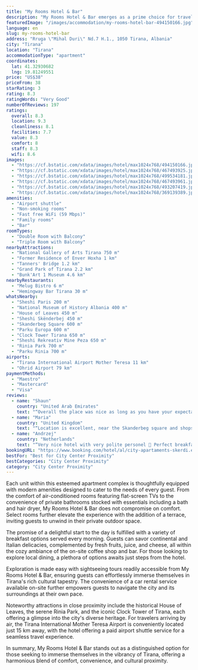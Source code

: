 ```yaml
---
title: "My Rooms Hotel & Bar"
description: "My Rooms Hotel & Bar emerges as a prime choice for travelers seeking a blend of comfort and convenience in the heart of Tirana."
featuredImage: "/images/accommodation/my-rooms-hotel-bar-494150166.jpg"
language: en
slug: my-rooms-hotel-bar
address: "Rruga \"Mihal Duri\" Nd.7 H.1., 1050 Tirana, Albania"
city: "Tirana"
location: "Tirana"
accommodationType: "apartment"
coordinates:
  lat: 41.32930682
  lng: 19.81249551
price: "US$38"
priceFrom: 38
starRating: 3
rating: 8.3
ratingWords: "Very Good"
numberOfReviews: 197
ratings:
  overall: 8.3
  location: 9.3
  cleanliness: 8.1
  facilities: 7.7
  value: 8.3
  comfort: 8
  staff: 8.3
  wifi: 8.6
images:
  - "https://cf.bstatic.com/xdata/images/hotel/max1024x768/494150166.jpg?k=cfc5e73c87d18a1a65bd570e49b3a2ff23981671405be425309c1e80aea1fc27&o=&hp=1"
  - "https://cf.bstatic.com/xdata/images/hotel/max1024x768/467493925.jpg?k=80690b88cf1f139bf4129e4a4b6945e1228d2251a666b06a4f312bd29921a2c1&o=&hp=1"
  - "https://cf.bstatic.com/xdata/images/hotel/max1024x768/499534181.jpg?k=8f8d319db37531e79ee9b4244d74919058f9d778cb0fc224189e6371665a9ebe&o=&hp=1"
  - "https://cf.bstatic.com/xdata/images/hotel/max1024x768/467493961.jpg?k=bf947c9782d4347142331d8ac581ffc8ac0839ce0f0d7dee6995911ab83128d3&o=&hp=1"
  - "https://cf.bstatic.com/xdata/images/hotel/max1024x768/493207419.jpg?k=597cdb1393637a58710ed33d62b7e731c1bb31c80e532bdb92d2e39a0012809a&o=&hp=1"
  - "https://cf.bstatic.com/xdata/images/hotel/max1024x768/369139389.jpg?k=5df8392a9c033e938f1dae2d33e0d7c89532921555f54920be8ac271db70a91c&o=&hp=1"
amenities:
  - "Airport shuttle"
  - "Non-smoking rooms"
  - "Fast free WiFi (59 Mbps)"
  - "Family rooms"
  - "Bar"
roomTypes:
  - "Double Room with Balcony"
  - "Triple Room with Balcony"
nearbyAttractions:
  - "National Gallery of Arts Tirana 750 m"
  - "Former Residence of Enver Hoxha 1 km"
  - "Tanners' Bridge 1.2 km"
  - "Grand Park of Tirana 2.2 km"
  - "Bunk'Art 1 Museum 4.6 km"
nearbyRestaurants:
  - "Melug Bistro 6 m"
  - "Hemingway Bar Tirana 30 m"
whatsNearby:
  - "Sheshi Paris 200 m"
  - "National Museum of History Albania 400 m"
  - "House of Leaves 450 m"
  - "Sheshi Skënderbej 450 m"
  - "Skanderbeg Square 600 m"
  - "Parku Europa 600 m"
  - "Clock Tower Tirana 650 m"
  - "Sheshi Rekreativ Mine Peza 650 m"
  - "Rinia Park 700 m"
  - "Parku Rinia 700 m"
airports:
  - "Tirana International Airport Mother Teresa 11 km"
  - "Ohrid Airport 79 km"
paymentMethods:
  - "Maestro"
  - "Mastercard"
  - "Visa"
reviews:
  - name: "Shaun"
    country: "United Arab Emirates"
    text: "“Overall the place was nice as long as you have your expectations in check. The rooms were clean, and the staff was accommodating in letting us in even though we were a little past the check-in time. The breakfast options they offer are actually...”"
  - name: "Maria"
    country: "United Kingdom"
    text: "“Location is excellent, near the Skanderbeg square and shops but in a quiet backstreet.”"
  - name: "Andrzej"
    country: "Netherlands"
    text: "“Very nice hotel with very polite personel 🙂 Perfect breakfast and Beautifull girl behind the bar.😉”"
bookingURL: "https://www.booking.com/hotel/al/city-apartaments-skerdi.en-gb.html?aid=8035640"
bestFor: "Best for City Center Proximity"
bestCategories: "City Center Proximity"
category: "City Center Proximity"
---
```


Each unit within this esteemed apartment complex is thoughtfully equipped with modern amenities designed to cater to the needs of every guest. From the comfort of air-conditioned rooms featuring flat-screen TVs to the convenience of private bathrooms stocked with essentials including a bath and hair dryer, My Rooms Hotel & Bar does not compromise on comfort. Select rooms further elevate the experience with the addition of a terrace, inviting guests to unwind in their private outdoor space.

The promise of a delightful start to the day is fulfilled with a variety of breakfast options served every morning. Guests can savor continental and Italian delicacies, complemented by fresh fruits, juice, and cheese, all within the cozy ambiance of the on-site coffee shop and bar. For those looking to explore local dining, a plethora of options awaits just steps from the hotel.

Exploration is made easy with sightseeing tours readily accessible from My Rooms Hotel & Bar, ensuring guests can effortlessly immerse themselves in Tirana's rich cultural tapestry. The convenience of a car rental service available on-site further empowers guests to navigate the city and its surroundings at their own pace.

Noteworthy attractions in close proximity include the historical House of Leaves, the serene Rinia Park, and the iconic Clock Tower of Tirana, each offering a glimpse into the city's diverse heritage. For travelers arriving by air, the Tirana International Mother Teresa Airport is conveniently located just 15 km away, with the hotel offering a paid airport shuttle service for a seamless travel experience.

In summary, My Rooms Hotel & Bar stands out as a distinguished option for those seeking to immerse themselves in the vibrancy of Tirana, offering a harmonious blend of comfort, convenience, and cultural proximity.
